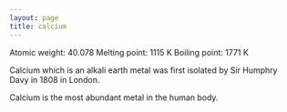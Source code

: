 ```yaml
---
layout: page
title: calcium
---
```

Atomic weight: 40.078
Melting point: 1115 K
Boiling point: 1771 K

Calcium which is an alkali earth metal was first isolated by Sir Humphry Davy in 1808 in London. 

Calcium is the most abundant metal in the human body.
